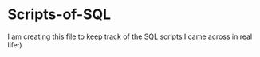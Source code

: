 # Scripts-of-SQL
I am creating this file to keep track of the SQL scripts I came across in real life:)
